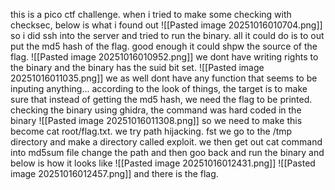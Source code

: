this is a pico ctf challenge.
when i tried to make some checking with checksec, below is what i found out 
![[Pasted image 20251016010704.png]]
so i did ssh into the server and tried to run the binary.  all it could do is to out put the md5 hash of the flag. good enough it could shpw the source of the flag. 
![[Pasted image 20251016010952.png]]
we dont have writing rights to the binary and the binary has the suid bit set.
![[Pasted image 20251016011035.png]]
we as well dont have any function that seems to be inputing anything... 
according to the look of things,  the target is to make sure that instead of getting the md5 hash, we need the flag to be printed. checking the binary using ghidra, the command was hard coded in the binary 
![[Pasted image 20251016011308.png]]
so we need to make this become cat root/flag.txt. we try path hijacking. 
fst we go to the /tmp directory and make a directory called exploit. we then get out cat command into md5sum file change the path and then goo back and run the binary and below is how it looks like 
![[Pasted image 20251016012431.png]]
![[Pasted image 20251016012457.png]]
and there is the flag. 

